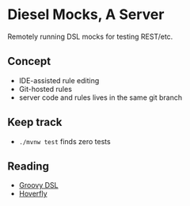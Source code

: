 # Diesel Mocks, A Server

Remotely running DSL mocks for testing REST/etc.

## Concept

- IDE-assisted rule editing
- Git-hosted rules
- server code and rules lives in the same git branch

## Keep track

- `./mvnw test` finds zero tests

## Reading

- [Groovy DSL](https://docs.groovy-lang.org/docs/latest/html/documentation/core-domain-specific-languages.html)
- [Hoverfly](https://specto.io/blog/2017/7/7/mocking-http-mockito-style/)
